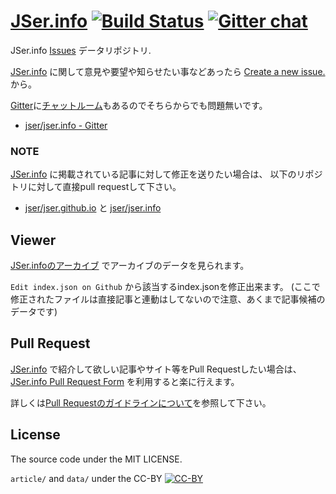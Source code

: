 [JSer.info][] [![Build Status](https://travis-ci.org/jser/jser.info.png)](https://travis-ci.org/jser/jser.info) [![Gitter chat](https://badges.gitter.im/jser/jser.info.png)](https://gitter.im/jser/jser.info)
=========

JSer.info [Issues](https://github.com/jser/jser.info/issues "Issues · jser/jser.info") データリポジトリ.

[JSer.info][] に関して意見や要望や知らせたい事などあったら [Create a new issue.](https://github.com/jser/jser.info/issues "Create a new issue.") から。

[Gitter](https://gitter.im/ "Gitter")に[チャットルーム](https://gitter.im/jser/jser.info "jser/jser.info - Gitter")もあるのでそちらからでも問題無いです。

* [jser/jser.info - Gitter](https://gitter.im/jser/jser.info "jser/jser.info - Gitter")

### NOTE

[JSer.info](http://jser.info/ "JSer.info") に掲載されている記事に対して修正を送りたい場合は、
以下のリポジトリに対して直接pull requestして下さい。

* [jser/jser.github.io](https://github.com/jser/jser.github.io "jser/jser.github.io") と [jser/jser.info](https://github.com/jser/jser.info "jser/jser.info")

## Viewer

[JSer.infoのアーカイブ](http://jser.github.io/jser.info/ "JSer.infoのアーカイブ") でアーカイブのデータを見られます。

``Edit index.json on Github`` から該当するindex.jsonを修正出来ます。
(ここで修正されたファイルは直接記事と連動はしてないので注意、あくまで記事候補のデータです)

[JSer.info]: http://jser.info/  "JSer.info"

## Pull Request

[JSer.info](http://jser.info/ "JSer.info") で紹介して欲しい記事やサイト等をPull Requestしたい場合は、
[JSer.info Pull Request Form](http://azu.github.io/JSer.info-tribute/ "JSer.info Pull Request Form") を利用すると楽に行えます。

詳しくは[Pull Requestのガイドラインについて](CONTRIBUTING.md)を参照して下さい。

## License

The  source code under the MIT LICENSE.

`article/` and `data/` under the CC-BY [![CC-BY](https://i.creativecommons.org/l/by/4.0/88x31.png)](http://creativecommons.org/licenses/by/4.0/)